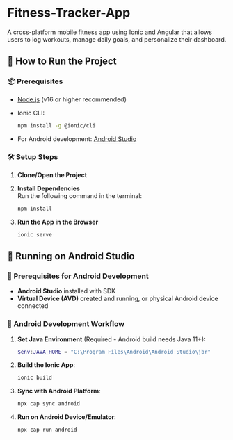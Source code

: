 # Fitness-Tracker-App

A cross-platform mobile fitness app using Ionic and Angular that allows users to log workouts, manage daily goals, and personalize their dashboard.

## 🚀 How to Run the Project

### 📦 Prerequisites

- [Node.js](https://nodejs.org/) (v16 or higher recommended)
- Ionic CLI:  

  ```bash
  npm install -g @ionic/cli
  ```

- For Android development: [Android Studio](https://developer.android.com/studio)

### 🛠️ Setup Steps

1. **Clone/Open the Project**

2. **Install Dependencies**  
   Run the following command in the terminal:

   ```bash
   npm install
   ```

3. **Run the App in the Browser**  

   ```bash
   ionic serve
   ```

## 📱 Running on Android Studio

### 🔧 Prerequisites for Android Development

- **Android Studio** installed with SDK
- **Virtual Device (AVD)** created and running, or physical Android device connected

### 🚀 Android Development Workflow

1. **Set Java Environment** (Required - Android build needs Java 11+):

   ```powershell
   $env:JAVA_HOME = "C:\Program Files\Android\Android Studio\jbr"
   ```

2. **Build the Ionic App**:

   ```bash
   ionic build
   ```

3. **Sync with Android Platform**:

   ```bash
   npx cap sync android
   ```

4. **Run on Android Device/Emulator**:

   ```bash
   npx cap run android
   ```